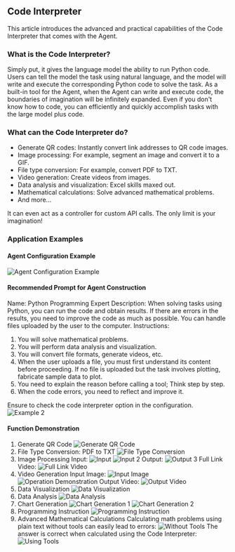 ## Code Interpreter
This article introduces the advanced and practical capabilities of the Code Interpreter that comes with the Agent.

### What is the Code Interpreter?
Simply put, it gives the language model the ability to run Python code. Users can tell the model the task using natural language, and the model will write and execute the corresponding Python code to solve the task. As a built-in tool for the Agent, when the Agent can write and execute code, the boundaries of imagination will be infinitely expanded. Even if you don't know how to code, you can efficiently and quickly accomplish tasks with the large model plus code.

### What can the Code Interpreter do?
- Generate QR codes: Instantly convert link addresses to QR code images.
- Image processing: For example, segment an image and convert it to a GIF.
- File type conversion: For example, convert PDF to TXT.
- Video generation: Create videos from images.
- Data analysis and visualization: Excel skills maxed out.
- Mathematical calculations: Solve advanced mathematical problems.
- And more...

It can even act as a controller for custom API calls. The only limit is your imagination!

### Application Examples
#### Agent Configuration Example
![Agent Configuration Example](https://ucc.alicdn.com/pic/developer-ecology/umvm3uqpbgldm_b7f0bdaa4dd340f594fe7ac327c64d6d.png)
#### Recommended Prompt for Agent Construction
Name: Python Programming Expert
Description: When solving tasks using Python, you can run the code and obtain results. If there are errors in the results, you need to improve the code as much as possible. You can handle files uploaded by the user to the computer.
Instructions:
1. You will solve mathematical problems.
2. You will perform data analysis and visualization.
3. You will convert file formats, generate videos, etc.
4. When the user uploads a file, you must first understand its content before proceeding. If no file is uploaded but the task involves plotting, fabricate sample data to plot.
5. You need to explain the reason before calling a tool; Think step by step.
6. When the code errors, you need to reflect and improve it.

Ensure to check the code interpreter option in the configuration.
![Example 2](https://ucc.alicdn.com/pic/developer-ecology/umvm3uqpbgldm_af6736e308b54542a9fe689473f11e2f.png)

#### Function Demonstration
1. Generate QR Code
   ![Generate QR Code](https://ucc.alicdn.com/pic/developer-ecology/umvm3uqpbgldm_a573b4a3b3bc4e0497ec26c087be014e.png)
2. File Type Conversion: PDF to TXT
   ![File Type Conversion](https://ucc.alicdn.com/pic/developer-ecology/umvm3uqpbgldm_f29abc51d1ef44d3a1c4693b9d95f469.png)
3. Image Processing
   Input:
   ![Input](https://ucc.alicdn.com/pic/developer-ecology/umvm3uqpbgldm_8de20b3a96884ce89d2756ee90e8933c.png)
   ![Input 2](https://ucc.alicdn.com/pic/developer-ecology/umvm3uqpbgldm_753ead5841374c7daec285f039e5fe9c.png)
   Output:
   ![Output 3](https://ucc.alicdn.com/pic/developer-ecology/umvm3uqpbgldm_4ce39afce521416c9e30eef876c87439.gif)
   Full Link Video:
   ![Full Link Video](https://ucc.alicdn.com/pic/developer-ecology/umvm3uqpbgldm_6f23077837954543adaca82bb267c8a2.gif)
4. Video Generation
   Input Image:
   ![Input Image](https://ucc.alicdn.com/pic/developer-ecology/umvm3uqpbgldm_51d58fc24f054104ad450227a023f5d3.png)
   ![Operation Demonstration](https://ucc.alicdn.com/pic/developer-ecology/umvm3uqpbgldm_3b1ed01c56ee4d8b8947f08e72a8d478.png)
   Output Video:
   ![Output Video](https://ucc.alicdn.com/pic/developer-ecology/umvm3uqpbgldm_961bf8436bac4f5cbfb2ef8cc739c22a.gif)
5. Data Visualization
   ![Data Visualization](https://ucc.alicdn.com/pic/developer-ecology/umvm3uqpbgldm_486b54cc2ec64671be860257c321d0cf.png)
6. Data Analysis
   ![Data Analysis](https://ucc.alicdn.com/pic/developer-ecology/umvm3uqpbgldm_d5200094fd324e95b6ffa86456e26861.png)
7. Chart Generation
   ![Chart Generation 1](https://ucc.alicdn.com/pic/developer-ecology/umvm3uqpbgldm_b2eba97461f34c7480ccfd174845b092.png)
   ![Chart Generation 2](https://ucc.alicdn.com/pic/developer-ecology/umvm3uqpbgldm_cd010573a4a64d5f9f58af2fbe5fe926.png)
8. Programming Instruction
   ![Programming Instruction](https://ucc.alicdn.com/pic/developer-ecology/umvm3uqpbgldm_d66fd3d300f0469985477feaf53270fb.png)
9. Advanced Mathematical Calculations
   Calculating math problems using plain text without tools can easily lead to errors:
   ![Without Tools](https://ucc.alicdn.com/pic/developer-ecology/umvm3uqpbgldm_140b7869062749da86d46d2ce482b478.png)
   The answer is correct when calculated using the Code Interpreter:
   ![Using Tools](https://ucc.alicdn.com/pic/developer-ecology/umvm3uqpbgldm_564d98fa23404c02b87e79a005b18917.png)
